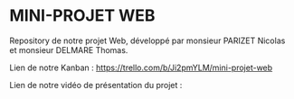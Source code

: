 # MINI-PROJET WEB

Repository de notre projet Web, développé par monsieur PARIZET Nicolas et monsieur DELMARE Thomas.  


Lien de notre Kanban : https://trello.com/b/Ji2pmYLM/mini-projet-web  

Lien de notre vidéo de présentation du projet :
